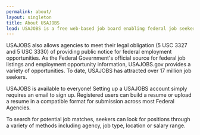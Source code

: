 ```yaml
---
permalink: about/
layout: singleton
title: About USAJOBS
lead: USAJOBS is a free web-based job board enabling federal job seekers access to thousands of job opportunities across hundreds of federal agencies and organizations.
---
```


USAJOBS also allows agencies to meet their legal obligation (5 USC 3327 and 5 USC 3330) of providing public notice for federal employment opportunities. As the Federal Government's official source for federal job listings and employment opportunity information, USAJOBS.gov provides a variety of opportunities. To date, USAJOBS has attracted over 17 million job seekers.

USAJOBS is available to everyone! Setting up a USAJOBS account simply requires an email to sign up. Registered users can build a resume or upload a resume in a compatible format for submission across most Federal Agencies.

To search for potential job matches, seekers can look for positions through a variety of methods including agency, job type, location or salary range.
